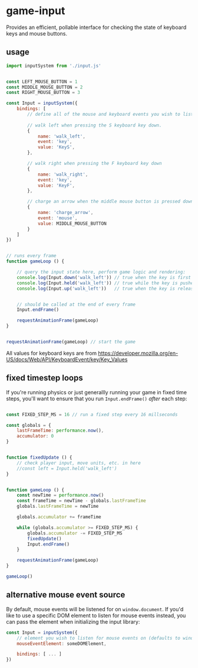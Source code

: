 # game-input

Provides an efficient, pollable interface for checking the state of keyboard keys and mouse buttons.


## usage

```javascript
import inputSystem from './input.js'


const LEFT_MOUSE_BUTTON = 1
const MIDDLE_MOUSE_BUTTON = 2
const RIGHT_MOUSE_BUTTON = 3

const Input = inputSystem({
	bindings: [
		// define all of the mouse and keyboard events you wish to listen for here
		
		// walk left when pressing the S keyboard key down.
		{
	        name: 'walk_left',
	        event: 'key',
	        value: 'KeyS',
	    },

	    // walk right when pressing the F keyboard key down
	    {
	        name: 'walk_right',
	        event: 'key',
	        value: 'KeyF',
	    },

	    // charge an arrow when the middle mouse button is pressed down
	    {
	    	name: 'charge_arrow',
	    	event: 'mouse',
	    	value: MIDDLE_MOUSE_BUTTON
	    }
	]
})


// runs every frame
function gameLoop () {

	// query the input state here, perform game logic and rendering:
	console.log(Input.down('walk_left')) // true when the key is first pushed down
	console.log(Input.held('walk_left')) // true while the key is pushed and held down
	console.log(Input.up('walk_left'))   // true when the key is released


	// should be called at the end of every frame
	Input.endFrame()

	requestAnimationFrame(gameLoop)
}


requestAnimationFrame(gameLoop) // start the game

```

All values for keyboard keys are from https://developer.mozilla.org/en-US/docs/Web/API/KeyboardEvent/key/Key_Values


## fixed timestep loops

If you're running physics or just generallly running your game in fixed time steps, you'll want to ensure that you run `Input.endFrame()` _after_ each step:

```javascript

const FIXED_STEP_MS = 16 // run a fixed step every 16 millseconds

const globals = {
	lastFrameTime: performance.now(),
	accumulator: 0
}


function fixedUpdate () {
	// check player input, move units, etc. in here
	//const left = Input.held('walk_left')
}


function gameLoop () {
	const newTime = performance.now()
    const frameTime = newTime - globals.lastFrameTime
    globals.lastFrameTime = newTime

    globals.accumulator += frameTime

    while (globals.accumulator >= FIXED_STEP_MS) {
        globals.accumulator -= FIXED_STEP_MS
        fixedUpdate()
        Input.endFrame()
    }

	requestAnimationFrame(gameLoop)
}

gameLoop()
```


## alternative mouse event source

By default, mouse events will be listened for on `window.document`. If you'd like to use a specific DOM element to listen for mouse events instead, you can pass the element when initializing the input library:

```javascript
const Input = inputSystem({
	// element you wish to listen for mouse events on (defaults to window.document)
	mouseEventElement: someDOMElement,

	bindings: [ ... ]
})
```